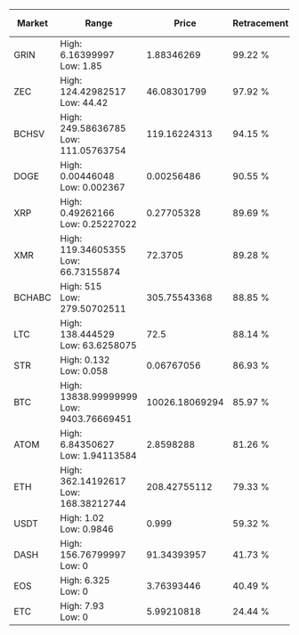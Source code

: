 | Market | Range | Price| Retracement | Doubles to 50% |
| --- | --- | --- | --- | --- |
| GRIN | High: 6.16399997<br />Low: 1.85 | 1.88346269 | 99.22 % | 2.13 |
| ZEC | High: 124.42982517<br />Low: 44.42 | 46.08301799 | 97.92 % | 1.83 |
| BCHSV | High: 249.58636785<br />Low: 111.05763754 | 119.16224313 | 94.15 % | 1.51 |
| DOGE | High: 0.00446048<br />Low: 0.002367 | 0.00256486 | 90.55 % | 1.33 |
| XRP | High: 0.49262166<br />Low: 0.25227022 | 0.27705328 | 89.69 % | 1.34 |
| XMR | High: 119.34605355<br />Low: 66.73155874 | 72.3705 | 89.28 % | 1.29 |
| BCHABC | High: 515<br />Low: 279.50702511 | 305.75543368 | 88.85 % | 1.30 |
| LTC | High: 138.444529<br />Low: 63.6258075 | 72.5 | 88.14 % | 1.39 |
| STR | High: 0.132<br />Low: 0.058 | 0.06767056 | 86.93 % | 1.40 |
| BTC | High: 13838.99999999<br />Low: 9403.76669451 | 10026.18069294 | 85.97 % | 1.16 |
| ATOM | High: 6.84350627<br />Low: 1.94113584 | 2.8598288 | 81.26 % | 1.54 |
| ETH | High: 362.14192617<br />Low: 168.38212744 | 208.42755112 | 79.33 % | 1.27 |
| USDT | High: 1.02<br />Low: 0.9846 | 0.999 | 59.32 % | 1.00 |
| DASH | High: 156.76799997<br />Low: 0 | 91.34393957 | 41.73 % | 0.00 |
| EOS | High: 6.325<br />Low: 0 | 3.76393446 | 40.49 % | 0.00 |
| ETC | High: 7.93<br />Low: 0 | 5.99210818 | 24.44 % | 0.00 |
